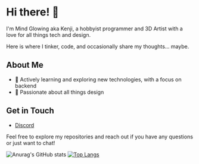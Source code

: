 # Hi there! 👋

I'm Mind Glowing aka Kenji, a hobbyist programmer and 3D Artist with a love for all things tech and design. 

Here is where I tinker, code, and occasionally share my thoughts... maybe.

## About Me
- 🌱 Actively learning and exploring new technologies, with a focus on backend
- 🎨 Passionate about all things design

## Get in Touch
- [Discord]([https://www.linkedin.com/in/simonassiri](https://discord.com/users/190932547184623616))

Feel free to explore my repositories and reach out if you have any questions or just want to chat!

![Anurag's GitHub stats](https://github-readme-stats.vercel.app/api?username=kenjibailly&show_icons=true&theme=graywhite)
[![Top Langs](https://github-readme-stats.vercel.app/api/top-langs/?username=kenjibailly&layout=compact)](https://github.com/anuraghazra/github-readme-stats)
